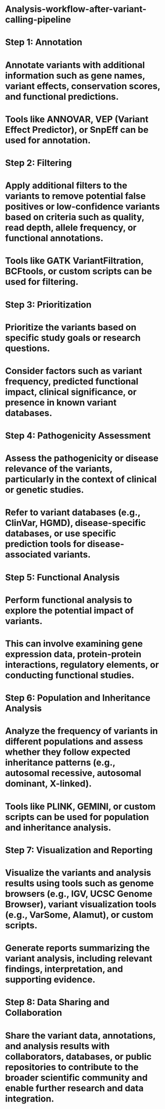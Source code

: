 # Analysis-workflow-after-variant-calling-pipeline
# Step 1: Annotation
# Annotate variants with additional information such as gene names, variant effects, conservation scores, and functional predictions.
# Tools like ANNOVAR, VEP (Variant Effect Predictor), or SnpEff can be used for annotation.

# Step 2: Filtering
# Apply additional filters to the variants to remove potential false positives or low-confidence variants based on criteria such as quality, read depth, allele frequency, or functional annotations.
# Tools like GATK VariantFiltration, BCFtools, or custom scripts can be used for filtering.

# Step 3: Prioritization
# Prioritize the variants based on specific study goals or research questions.
# Consider factors such as variant frequency, predicted functional impact, clinical significance, or presence in known variant databases.

# Step 4: Pathogenicity Assessment
# Assess the pathogenicity or disease relevance of the variants, particularly in the context of clinical or genetic studies.
# Refer to variant databases (e.g., ClinVar, HGMD), disease-specific databases, or use specific prediction tools for disease-associated variants.

# Step 5: Functional Analysis
# Perform functional analysis to explore the potential impact of variants.
# This can involve examining gene expression data, protein-protein interactions, regulatory elements, or conducting functional studies.

# Step 6: Population and Inheritance Analysis
# Analyze the frequency of variants in different populations and assess whether they follow expected inheritance patterns (e.g., autosomal recessive, autosomal dominant, X-linked).
# Tools like PLINK, GEMINI, or custom scripts can be used for population and inheritance analysis.

# Step 7: Visualization and Reporting
# Visualize the variants and analysis results using tools such as genome browsers (e.g., IGV, UCSC Genome Browser), variant visualization tools (e.g., VarSome, Alamut), or custom scripts.
# Generate reports summarizing the variant analysis, including relevant findings, interpretation, and supporting evidence.

# Step 8: Data Sharing and Collaboration
# Share the variant data, annotations, and analysis results with collaborators, databases, or public repositories to contribute to the broader scientific community and enable further research and data integration.
